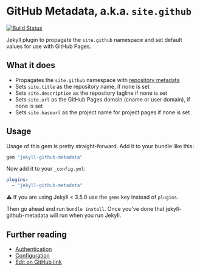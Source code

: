 # GitHub Metadata, a.k.a. `site.github`

[![Build Status](https://travis-ci.org/jekyll/github-metadata.svg?branch=test-site)](https://travis-ci.org/jekyll/github-metadata)

Jekyll plugin to propagate the `site.github` namespace and set default values for use with GitHub Pages.

## What it does

* Propagates the `site.github` namespace with [repository metadata](https://help.github.com/articles/repository-metadata-on-github-pages/)
* Sets `site.title` as the repository name, if none is set
* Sets `site.description` as the repository tagline if none is set
* Sets `site.url` as the GitHub Pages domain (cname or user domain), if none is set
* Sets `site.baseurl` as the project name for project pages if none is set

## Usage

Usage of this gem is pretty straight-forward. Add it to your bundle like this:

```ruby
gem "jekyll-github-metadata"
```

Now add it to your `_config.yml`:

```yaml
plugins:
  - "jekyll-github-metadata"
```

:warning: If you are using Jekyll < 3.5.0 use the `gems` key instead of `plugins`.

Then go ahead and run `bundle install`. Once you've done that jekyll-github-metadata will run when you run Jekyll.


## Further reading

* [Authentication](authentication.md)
* [Configuration](configuration.md)
* [Edit on GitHub link](edit-on-github-link.md)

